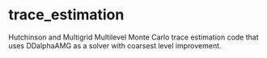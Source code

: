 # trace_estimation
Hutchinson and Multigrid Multilevel Monte Carlo trace estimation code that uses DDalphaAMG as a solver with coarsest level improvement.
